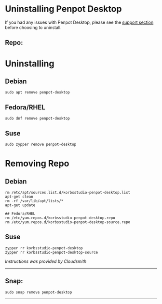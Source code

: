 # Uninstalling Penpot Desktop
If you had any issues with Penpot Desktop, please see the [support section](../../README.md#support) before choosing to uninstall.

## Repo:
# Uninstalling
## Debian
```
sudo apt remove penpot-desktop
```

## Fedora/RHEL
```
sudo dnf remove penpot-desktop
```

## Suse
```
sudo zypper remove penpot-desktop
```

# Removing Repo
## Debian
```
rm /etc/apt/sources.list.d/korbsstudio-penpot-desktop.list
apt-get clean
rm -rf /var/lib/apt/lists/*
apt-get update

## Fedora/RHEL
rm /etc/yum.repos.d/korbsstudio-penpot-desktop.repo
rm /etc/yum.repos.d/korbsstudio-penpot-desktop-source.repo
```

## Suse
```
zypper rr korbsstudio-penpot-desktop
zypper rr korbsstudio-penpot-desktop-source
```
*Instructions was provided by Cloudsmith*

___

## Snap:
```
sudo snap remove penpot-desktop
```

___